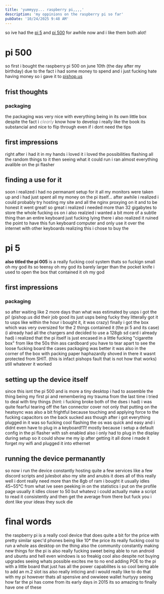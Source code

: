 ```yaml
---
title: 'yummyyy... raspberry pi,,,,'
description: 'my oppinions on the raspberry pi so far'
pubDate: '10/24/2025 9:48 AM'
---
```


so ive had the [pi 5](https://www.raspberrypi.com/products/raspberry-pi-5/?variant=raspberry-pi-5-8gb) and [pi 500](https://www.raspberrypi.com/products/raspberry-pi-500/) for awhile now and i like them both alot!

# pi 500
so first i bought the raspberry pi 500 on june 10th (the day after my birthday) due to the fact i had some money to spend and i just fucking hate having money so i gave it to [pishop.us](https://pishop.us/) 

## frist thoughts
### packaging
the packaging was very nice with everything being in its own little box
despite the fact i <i style="opacity:0.5;">clearly</i> know how to develop i really like the book
its substancial and nice to flip through even if i dont need the tips

## first impressions
right after i had it in my hands i loved it 
i loved the possibilities 
flashing all the random things to it then seeing what it could run
i ran almost everything avalible on the pi flasher

## finding a use for it
soon i realized i had no permanant setup for it
all my monitors were taken up and i had just spent all my money on the pi itself...
after awhile i realized i could probably try hosting my site and all the nginx proxying on it
and to be honest it went great!
so great i realized i needed more than 32 gigabytes to store the whole fucking os on
i also realzied i wanted a bit more of a subtle thing than an entire keyboard just fucking lying there
i also realized it ruined the point to have this fun keyboard computer and only use it over the internet with other keyboards
realizing this i chose to buy the

# pi 5
**also titled the pi 005** is a really fucking cool system thats so fuckign small oh my god its so teensy oh my god its barely larger than the pocket knife i used to open the box that contained it oh my god

## first impressions
### packaging
so after waiting like 2 more days than what was estimated by usps i got the pi! (pishop.us did their job good its just usps being fucky they litterally got it to usps like within the hour i bought it, it was crazy)
finally i got the box which was very oversized for the 2 things contained it (the pi 5 and its case) (i already had all the chargers and decided to use a 128gb sd card i already had)
i realized that the pi itself is just
encased in a little fucking "cigarette box" from like the 50s
thin ass cardboard you have to tear apart to see the loose fucking board
the cases packaging was better
it was also in the corner of the box with packing paper haphazardly shoved in there
it wasnt protected from SHIT.
(this is infact pishops fault that is not how that works)
still whatever it worked

## setting up the device itself
since this isnt the pi 500 and is more a tiny desktop i had to assemble the thing
being my first pi and remembering my trauma from the last time i tried to deal with tiny things 
(hint: i fucking broke both of the dses i had)
i was quite fearful tearing off the fan connector cover
not only that putting on the heatsync was also a bit frightful because touching and applying force to the fucking capacitors on the back sucked ass
though after i got everything plugged in it was so fucking cool
flashing the os was quick and easy and i didnt even have to plug in a keyboard!11!
mostly because i setup a default config in the pi flasher with ssh enabled
also i only had to plug in the display during setup so it could show me my ip
after getting it all done i made it forget my wifi and plugged it into ethernet

## running the device permanantly
so now i run the device constantly hosting quite a few services
like a few discord scripts and julesbot
also my site and anubis
it does all of this really well
i dont really need more than the 8gb of ram i bought
it usually idles 45~55&deg;C from what ive seen peeking in on the statistics i put on the profile page
usually it idles closer to 50 but whatevz
i could actually make a script to read it consistently and then get the average from there but fuck you i dont like your ideas they suck die

# final words
the raspberry pi is a really cool device that does quite a bit for the price
with pretty similar spec'd phones being like 10* the price its really fucking cool to run a whole ass desktop on the thing
also the community constantly making new things for the pi is also really fucking sweet
being able to run android and ubuntu and hell even windows is so freakig cool
also despite not buying upgrades seeing whats possible excites me to no end
adding POE to the pi with a little board that just has all the power capabilites is so cool
being able to add an m.2 slot iss also really inticing and i would really like to do that with my pi
however thats all spensive and owwieee wallet hurtyyy
seeing how far the pi has come from its early days in 2015 its so amazing to finally have one of these 